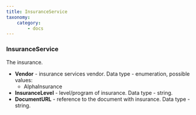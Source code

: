 ```yaml
---
title: InsuranceService
taxonomy:
    category:
        - docs
---
```


### InsuranceService

The insurance.

-   **Vendor** - insurance services vendor. Data type - enumeration, possible values:
    -   AlphaInsurance
-   **InsuranceLevel** - level/program of insurance. Data type - string.
-   **DocumentURL** - reference to the document with insurance. Data type - string.